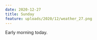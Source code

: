 ```yaml
---
date: 2020-12-27
title: Sunday
feature: uploads/2020/12/weather_27.png
---
```


Early morning today.